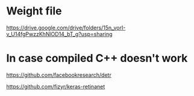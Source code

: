 # Weight file
https://drive.google.com/drive/folders/15n_vorI-v_U14fgPwzzKhNlOD14_bT_g?usp=sharing

# In case compiled C++ doesn't work

https://github.com/facebookresearch/detr

https://github.com/fizyr/keras-retinanet
